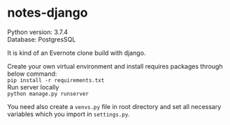 # notes-django
Python version: 3.7.4<br>
Database: PostgresSQL

It is kind of an Evernote clone build with django.<br>

Create your own virtual environment and install requires packages through below command:<br>
```pip install -r requirements.txt```<br>
Run server locally<br>
```python manage.py runserver```<br>

You need also create a ```venvs.py``` file in root directory and set all necessary variables which you import in ```settings.py```.<br>